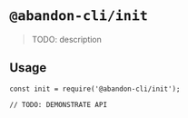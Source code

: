 # `@abandon-cli/init`

> TODO: description

## Usage

```
const init = require('@abandon-cli/init');

// TODO: DEMONSTRATE API
```
